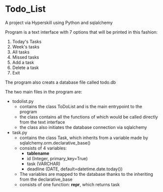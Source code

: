 # Todo_List
A project via Hyperskill using Python and sqlalchemy

Program is a text interface with 7 options that will be printed in this fashion:
1) Today's Tasks
2) Week's tasks
3) All tasks
4) Missed tasks
5) Add a task
6) Delete a task
0) Exit

The program also creats a database file called todo.db

The two main files in the program are:
-  todolist.py
    *  contains the class ToDoList and is the main entrypoint to the program
    *  the class contains all the functions of which would be called directly from the text interface
    *  the class also initiates the database connection via sqlalchemy
-  task.py
    *  contains the class Task, which inherits from a variable made by sqlalchemy.orm.declarative_base()
    *  consists of 4 variables:
        +  __tablename__
        +  id (Integer, primary_key=True)
        +  task (VARCHAR)
        +  deadline (DATE, default=datetime.date.today())
    *  The variables are mapped to the database thanks to the inheriting from the declarative_base
    *  consists of one function: __repr__, which returns task
